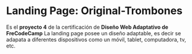 # Landing Page: Original-Trombones
Es el **proyecto 4** de la certificación de **Diseño Web Adaptativo de FreCodeCamp**
La landing page posee un diseño adaptable, es decir se adapata a diferentes dispositivos como un móvil, tablet, computadora, tv, etc.

